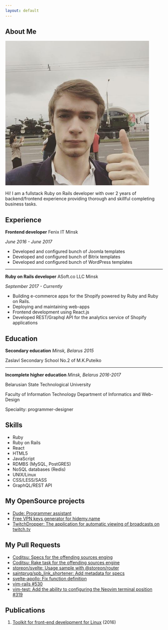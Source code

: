 ```yaml
---
layout: default
---
```


## About Me

<img class="profile-picture" src="avatar.jpeg">

Hi! I am a fullstack Ruby on Rails developer with over 2 years of backend/frontend experience providing thorough and skillful completing business tasks.

## Experience

**Frontend developer**
Fenix IT
Minsk

_June 2016 - June 2017_

- Developed and configured bunch of Joomla templates 
- Developed and configured bunch of Bitrix templates 
- Developed and configured bunch of WordPress templates 

---

**Ruby on Rails developer**
ASoft.co LLC
Minsk

_September 2017 - Currently_

- Building e-commerce apps for the Shopify powered by Ruby and Ruby on Rails.
- Deploying and maintaining web-apps
- Frontend development using React.js
- Developed REST/Graphql API for the analytics service of Shopify applications

## Education

**Secondary education**
_Minsk, Belarus 2015_

Zaslavl Secondary School No.2 of M.K.Puteiko

---

**Incomplete higher education**
_Minsk, Belarus 2016-2017_

Belarusian State Technological University

Faculty of Information Technology
Department of Informatics and Web-Design

Speciality: programmer-designer

## Skills
* Ruby
* Ruby on Rails
* React
* HTML5
* JavaScript
* RDMBS (MySQL, PostGRES)
* NoSQL databases (Redis)
* UNIX/Linux
* CSS/LESS/SASS
* GraphQL/REST API

## My OpenSource projects

* [Dude: Programmer assistant](https://github.com/npupko/dude)
* [Free VPN keys generator for hidemy.name](https://github.com/npupko/vpn_generator)
* [TwitchDropper: The application for automatic viewing of broadcasts on twitch.tv](https://github.com/npupko/twitch_dropper)

## My Pull Requests
* [Coditsu: Specs for the offending sources enging](https://github.com/coditsu/offending-sources/pull/10)
* [Coditsu: Rake task for the offending sources engine](https://github.com/coditsu/offending-sources/pull/12)
* [storeon/svelte: Usage sample with @storeon/router](https://github.com/storeon/svelte/pull/15)
* [saintprug/spb_link_shortener: Add metadata for specs](https://github.com/saintprug/spb_link_shortener/pull/1)
* [svelte-apollo: Fix function definition](https://github.com/timhall/svelte-apollo/pull/24)
* [vim-rails #530](https://github.com/tpope/vim-rails/pull/530)
* [vim-test: Add the ability to configuring the Neovim terminal position #319](https://github.com/janko-m/vim-test/pull/319)

## Publications
1. [Toolkit for front-end development for Linux](https://habr.com/post/312508/) (2016)
